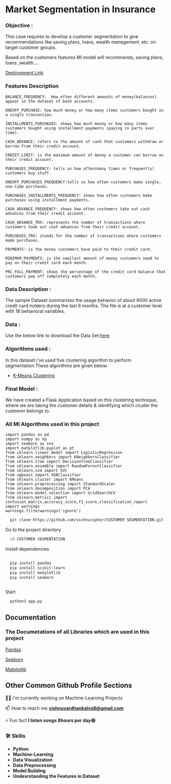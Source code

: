 # Market Segmentation in Insurance

### Objective  :
This case requires to develop a customer segmentation to give recommendations like saving plans, loans, wealth management, etc. on target customer groups.

 Based on the customers features Ml model will recommends, saving plans, loans ,wealth....

[Deployement Link](https://cusotmer-segmentation.onrender.com)
 ### Features Description

```
BALANCE_FREQUENCY:  How often different amounts of money(balances) appear in the dataset of bank accounts.

ONEOFF_PURCHASE: how much money or how many items customers bought in a single transaction.

INSTALLMENTS_PURCHASES: shows how much money or how many items customers bought using installment payments (paying in parts over time).

CASH_ADVANCE: refers to the amount of cash that customers withdraw or borrow from their credit account.

CREDIT_LIMIT: is the maximum amount of money a customer can borrow on their credit account.

PURCHASES_FREQUENCY: tells us how often(many times or frequently) customers buy stuff.

ONEOFF_PURCHASES_FREQUENCY:tells us how often customers make single, one-time purchases.

PURCHASES_INSTALLMENTS_FREQUENCY: shows how often customers make purchases using installment payments.

CASH_ADVANCE_FREQUENCY: shows how often customers take out cash advances from their credit account.

CASH_ADVANCE_TRX: represents the number of transactions where customers took out cash advances from their credit account.

PURCHASES_TRX: stands for the number of transactions where customers made purchases.

PAYMENTS: is the money customers have paid to their credit card.

MINIMUM_PAYMENTS: is the smallest amount of money customers need to pay on their credit card each month.

PRC_FULL_PAYMENT: shows the percentage of the credit card balance that customers pay off completely each month.
```

### Data Description : 
The sample Dataset summarizes the usage behavior of about 9000 active credit card holders during the last 6 months. The file is at a customer level with 18 behavioral variables.
### Data :  
Use the below link to download the Data Set:[here](https://github.com/vishnucipher/Cusotmer-Segmentation/blob/main/Dataset/Customer%20Data.csv) 
### Algorithms used :  
In this dataset i've used five clustering algorithm to perform segmentation.These algorithms are given below.
- [K-Means Clustering](https://en.wikipedia.org/wiki/K-means_clustering)
### Final Model  :
We have created a Flask Application based on this clustering technique, where we are taking the customer details & identifying which cluster the custoemr belongs to.



### All Ml Algorithms used in this project
```
import pandas as pd 
import numpy as np
import seaborn as sns
import matplotlib.pyplot as pt
from sklearn.linear_model import LogisticRegression
from sklearn.neighbors import KNeighborsClassifier
from sklearn.tree import DecisionTreeClassifier
from sklearn.ensemble import RandomForestClassifier
from sklearn.svm import SVC
from xgboost import XGBClassifier
from sklearn.cluster import KMeans
from sklearn.preprocessing import StandardScaler
from sklearn.decomposition import PCA
from sklearn.model_selection import GridSearchCV
from sklearn.metrics import confusion_matrix,accuracy_score,f1_score,classification_report
import warnings
warnings.filterwarnings('ignore')
```

```bash
  git clone https://github.com/vishnucipher/CUSTOMER SEGMENTATION.git
```

Go to the project directory

```bash
  cd CUSTOMER SEGMENTATION
```

Install dependencies

```bash
  
  pip install pandas
  pip install scikit-learn
  pip install matplotlib
  pip install seaborn
  
```

Start 

```bash
  python3 app.py
```

## Documentation

### The Documetations of all Libraries which are used in this project

[Pandas](https://pandas.pydata.org/docs/)


[Seaborn](https://seaborn.pydata.org/tutorial/introduction)

[Matplotlib](https://matplotlib.org/stable/tutorials/introductory/quick_start.html)
## Other Common Github Profile Sections
👩‍💻 I'm currently working on Machine-Learning Projects





📫 How to reach me **vishnuvardhankalva8@gmail.com**

⚡ Fun fact **I listen songs 8hours per day😆**



### 🛠 Skills
- **Python**
- **Machine-Learning**
- **Data Visualization**
- **Data Preprocessing**
- **Model Building**
- **Undesrstanding the Features in Dataset**
